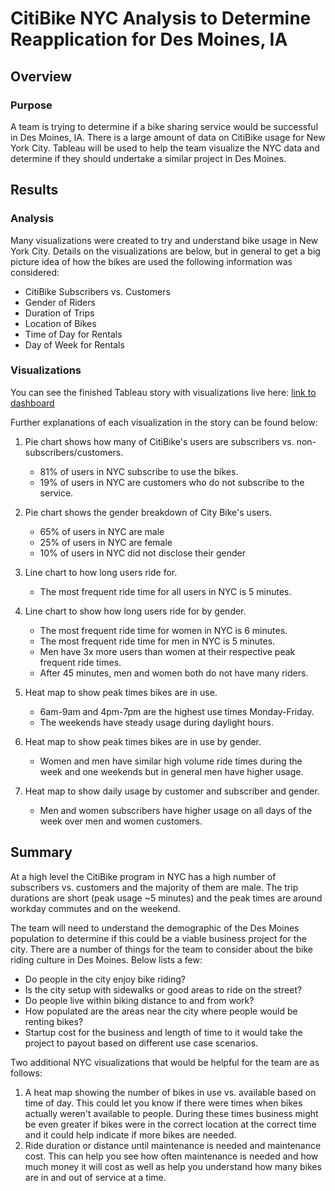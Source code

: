 # CitiBike NYC Analysis to Determine Reapplication for Des Moines, IA

## Overview

### Purpose
A team is trying to determine if a bike sharing service would be successful in Des Moines, IA.  There is a large amount of data on CitiBike usage for New York City.  Tableau will be used to help the team visualize the NYC data and determine if they should undertake a similar project in Des Moines.  

## Results

### Analysis
Many visualizations were created to try and understand bike usage in New York City.  Details on the visualizations are below, but in general to get a big picture idea of how the bikes are used the following information was considered:

* CitiBike Subscribers vs. Customers
* Gender of Riders
* Duration of Trips
* Location of Bikes
* Time of Day for Rentals
* Day of Week for Rentals

### Visualizations

You can see the finished Tableau story with visualizations live here:
[link to dashboard](https://public.tableau.com/app/profile/laura.stock/viz/Module_14_Challenge_Des_Moines_Bikeshare/NYCCitiBikeStory?publish=yes)

Further explanations of each visualization in the story can be found below:

1. Pie chart shows how many of CitiBike's users are subscribers vs. non-subscribers/customers.
        
      * 81% of users in NYC subscribe to use the bikes.
      * 19% of users in NYC are customers who do not subscribe to the service.

2. Pie chart shows the gender breakdown of City Bike's users.

     * 65% of users in NYC are male
     * 25% of users in NYC are female
     * 10% of users in NYC did not disclose their gender

3. Line chart to how long users ride for.

     * The most frequent ride time for all users in NYC is 5 minutes.
 
4. Line chart to show how long users ride for by gender.

     * The most frequent ride time for women in NYC is 6 minutes.
     * The most frequent ride time for men in NYC is 5 minutes. 
     * Men have 3x more users than women at their respective peak frequent ride times.
     * After 45 minutes, men and women both do not have many riders.

5. Heat map to show peak times bikes are in use.
    
    * 6am-9am and 4pm-7pm are the highest use times Monday-Friday.
    * The weekends have steady usage during daylight hours.

6. Heat map to show peak times bikes are in use by gender.

    * Women and men have similar high volume ride times during the week and one weekends but in general men have higher usage. 

7. Heat map to show daily usage by customer and subscriber and gender.  

    * Men and women subscribers have higher usage on all days of the week over men and women customers.

## Summary
At a high level the CitiBike program in NYC has a high number of subscribers vs. customers and the majority of them are male.  The trip durations are short (peak usage ~5 minutes) and the peak times are around workday commutes and on the weekend.  

The team will need to understand the demographic of the Des Moines population to determine if this could be a viable business project for the city.  There are a number of things for the team to consider about the bike riding culture in Des Moines.  Below lists a few:

* Do people in the city enjoy bike riding?
* Is the city setup with sidewalks or good areas to ride on the street?
* Do people live within biking distance to and from work?  
* How populated are the areas near the city where people would be renting bikes?   
* Startup cost for the business and length of time to it would take the project to payout based on different use case scenarios.

Two additional NYC visualizations that would be helpful for the team are as follows:
1. A heat map showing the number of bikes in use vs. available based on time of day.  This could let you know if there were times when bikes actually weren't available to people.  During these times business might be even greater if bikes were in the correct location at the correct time and it could help indicate if more bikes are needed. 
2. Ride duration or distance until maintenance is needed and maintenance cost.  This can help you see how often maintenance is needed and how much money it will cost as well as help you understand how many bikes are in and out of service at a time.  
